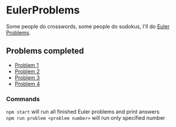 # EulerProblems

Some people do crosswords, some people do sudokus, I'll do [Euler Problems](https://projecteuler.net/about).

## Problems completed

* [Problem 1](Problems/Problem_1.ts)
* [Problem 2](Problems/Problem_2.ts)
* [Problem 3](Problems/Problem_3.ts)
* [Problem 4](Problems/Problem_4.ts)

### Commands

```npm start``` will run all finished Euler problems and print answers  
```npm run problem <problem number>``` will run  only specified number  